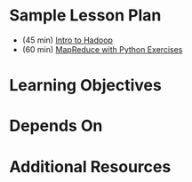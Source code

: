 # Sample Lesson Plan

- (45 min) [Intro to Hadoop](intro_to_hadoop.pdf)
- (60 min) [MapReduce with Python Exercises](map_reduce_with_python_exercise.md)

# Learning Objectives

# Depends On

# Additional Resources